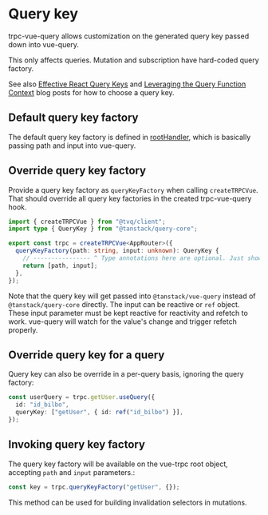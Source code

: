 # Query key

trpc-vue-query allows customization on the generated query key passed down into vue-query.

This only affects queries. Mutation and subscription have hard-coded query factory.

See also [Effective React Query Keys] and [Leveraging the Query Function Context] blog
posts for how to choose a query key.

[Effective React Query Keys]: https://tkdodo.eu/blog/effective-react-query-keys
[Leveraging the Query Function Context]: https://tkdodo.eu/blog/leveraging-the-query-function-context

## Default query key factory

The default query key factory is defined in [rootHandler](https://github.com/Holi0317/trpc-vue-query/blob/main/packages/client/src/rootHandler.ts#L10-L12),
which is basically passing path and input into vue-query.

## Override query key factory

Provide a query key factory as `queryKeyFactory` when calling `createTRPCVue`. That should
override all query key factories in the created trpc-vue-query hook.

```ts
import { createTRPCVue } from "@tvq/client";
import type { QueryKey } from "@tanstack/query-core";

export const trpc = createTRPCVue<AppRouter>({
  queryKeyFactory(path: string, input: unknown): QueryKey {
    // ---------------- ^ Type annotations here are optional. Just showing them for documentation purpose
    return [path, input];
  },
});
```

Note that the query key will get passed into `@tanstack/vue-query` instead of
`@tanstack/query-core` directly. The input can be reactive or `ref` object. These input
parameter must be kept reactive for reactivity and refetch to work. vue-query will watch
for the value's change and trigger refetch properly.

## Override query key for a query

Query key can also be override in a per-query basis, ignoring the query factory:

```ts
const userQuery = trpc.getUser.useQuery({
  id: "id_bilbo",
  queryKey: ["getUser", { id: ref("id_bilbo") }],
});
```

## Invoking query key factory

The query key factory will be available on the vue-trpc root object, accepting `path` and
`input` parameters.:

```ts
const key = trpc.queryKeyFactory("getUser", {});
```

This method can be used for building invalidation selectors in mutations.
